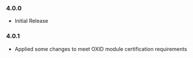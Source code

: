 ### 4.0.0 
* Initial Release

### 4.0.1
* Applied some changes to meet OXID module certification requirements
